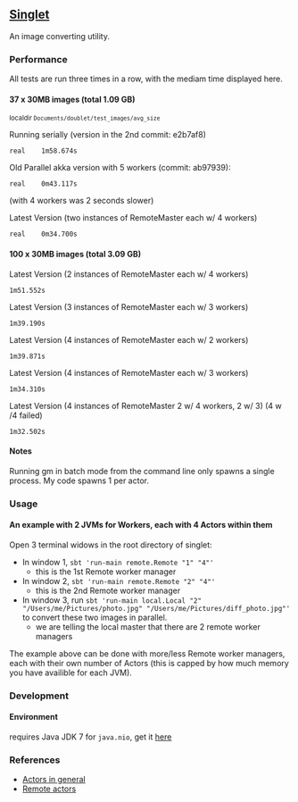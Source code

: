 ## [Singlet](https://en.wikipedia.org/wiki/Singlet_state)

An image converting utility.

### Performance

All tests are run three times in a row, with the mediam time displayed here.

#### 37 x 30MB images (total 1.09 GB)
<sub>localdir `Documents/doublet/test_images/avg_size`</sub>

Running serially (version in the 2nd commit: e2b7af8)
```
real    1m58.674s
```

Old Parallel akka version with 5 workers (commit: ab97939):
```
real    0m43.117s
```
(with 4 workers was 2 seconds slower)

Latest Version (two instances of RemoteMaster each w/ 4 workers)
```
real    0m34.700s
```

#### 100 x 30MB images (total 3.09 GB)

Latest Version (2 instances of RemoteMaster each w/ 4 workers)
```
1m51.552s
```

Latest Version (3 instances of RemoteMaster each w/ 3 workers)
```
1m39.190s
```

Latest Version (4 instances of RemoteMaster each w/ 2 workers)
```
1m39.871s
```

Latest Version (4 instances of RemoteMaster each w/ 3 workers)
```
1m34.310s
```

Latest Version (4 instances of RemoteMaster 2 w/ 4 workers, 2 w/ 3)
(4 w /4 failed)
```
1m32.502s
```
#### Notes

Running gm in batch mode from the command line only spawns a single process. My code spawns 1 per actor.

### Usage

#### An example with 2 JVMs for Workers, each with 4 Actors within them

Open 3 terminal widows in the root directory of singlet:

* In window 1, `sbt 'run-main remote.Remote "1" "4"'`
    * this is the 1st Remote worker manager
* In window 2, `sbt 'run-main remote.Remote "2" "4"'`
    * this is the 2nd Remote worker manager
* In window 3, run `sbt 'run-main local.Local "2" "/Users/me/Pictures/photo.jpg" "/Users/me/Pictures/diff_photo.jpg"'` to convert these two images in parallel.
    * we are telling the local master that there are 2 remote worker managers

The example above can be done with more/less Remote worker managers, each with their own number of Actors (this is capped by how much memory you have availible for each JVM).

### Development

#### Environment

requires Java JDK 7 for `java.nio`, get it [here](http://www.oracle.com/technetwork/java/javase/downloads/jdk7-downloads-1880260.html)

### References

* [Actors in general](http://www.reactive.io/tips/2014/03/28/getting-started-with-actor-based-programming-using-scala-and-akka/)
* [Remote actors](http://alvinalexander.com/scala/simple-akka-actors-remote-example)
